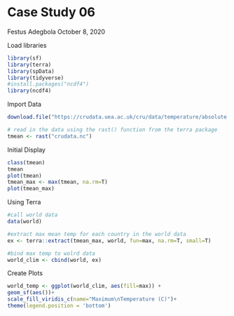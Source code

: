 Case Study 06
================
Festus Adegbola
October 8, 2020

Load libraries

``` r
library(sf)
library(terra)
library(spData)
library(tidyverse)
#install.packages("ncdf4")
library(ncdf4)
```

Import Data

``` r
download.file("https://crudata.uea.ac.uk/cru/data/temperature/absolute.nc","crudata.nc")

# read in the data using the rast() function from the terra package
tmean <- rast("crudata.nc")
```

Initial Display

``` r
class(tmean)
tmean
plot(tmean)
tmean_max <- max(tmean, na.rm=T)
plot(tmean_max)
```

Using Terra

``` r
#call world data
data(world)

#extract max mean temp for each country in the world data
ex <- terra::extract(tmean_max, world, fun=max, na.rm=T, small=T)

#bind max temp to wolrd data
world_clim <- cbind(world, ex)
```

Create Plots

``` r
world_temp <- ggplot(world_clim, aes(fill=max)) +
geom_sf(aes())+
scale_fill_viridis_c(name="Maximum\nTemperature (C)")+
theme(legend.position = 'bottom')
```
